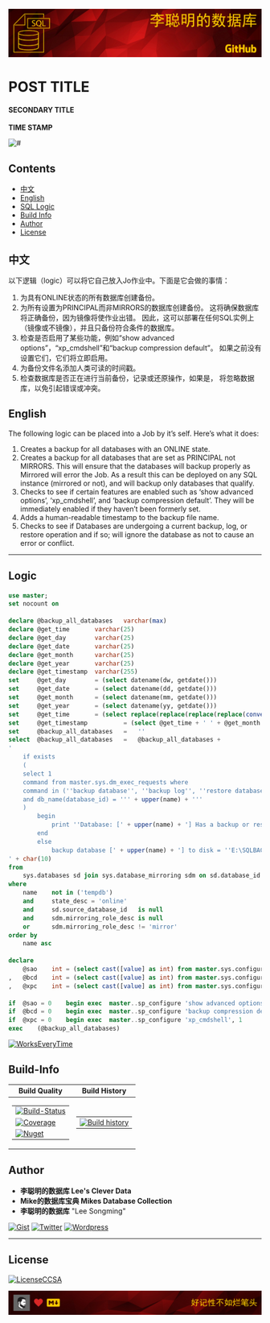 ![CLEVER DATA GIT REPO](https://raw.githubusercontent.com/LiCongMingDeShujuku/git-resources/master/0-clever-data-github.png "李聪明的数据库")

# POST TITLE
#### SECONDARY TITLE
**TIME STAMP**

![#](images/##############?raw=true "#")

## Contents

- [中文](#中文)
- [English](#English)
- [SQL Logic](#Logic)
- [Build Info](#Build-Info)
- [Author](#Author)
- [License](#License) 


## 中文
以下逻辑（logic）可以将它自己放入Jo作业中。下面是它会做的事情：
1. 为具有ONLINE状态的所有数据库创建备份。
2. 为所有设置为PRINCIPAL而非MIRRORS的数据库创建备份。 这将确保数据库将正确备份，因为镜像将使作业出错。 因此，这可以部署在任何SQL实例上（镜像或不镜像），并且只备份符合条件的数据库。
3. 检查是否启用了某些功能，例如“show advanced options”，“xp_cmdshell”和“backup compression default”。 如果之前没有设置它们，它们将立即启用。
4. 为备份文件名添加人类可读的时间戳。
5. 检查数据库是否正在进行当前备份，记录或还原操作，如果是， 将忽略数据库，以免引起错误或冲突。



## English
The following logic can be placed into a Job by it’s self. Here’s what it does: 
1. Creates a backup for all databases with an ONLINE state.
2. Creates a backup for all databases that are set as PRINCIPAL not MIRRORS. This will ensure that the databases will backup properly as Mirrored will error the Job. As a result this can be deployed on any SQL instance (mirrored or not), and will backup only databases that qualify.
3. Checks to see if certain features are enabled such as ‘show advanced options’, ‘xp_cmdshell’, and ‘backup compression default’. They will be immediately enabled if they haven’t been formerly set.
4. Adds a human-readable timestamp to the backup file name.
5. Checks to see if Databases are undergoing a current backup, log, or restore operation and if so; will ignore the database as not to cause an error or conflict.


---
## Logic
```SQL
use master;
set nocount on
 
declare @backup_all_databases   varchar(max)
declare @get_time       varchar(25)
declare @get_day        varchar(25)
declare @get_date       varchar(25)
declare @get_month      varchar(25)
declare @get_year       varchar(25)
declare @get_timestamp  varchar(255)
set     @get_day        = (select datename(dw, getdate()))
set     @get_date       = (select datename(dd, getdate()))
set     @get_month      = (select datename(mm, getdate()))
set     @get_year       = (select datename(yy, getdate()))
set     @get_time       = (select replace(replace(replace(replace(convert(char(20), getdate(), 22), '/', '-'), 'AM', 'am'), 'PM', 'pm'), ':', '-'))
set     @get_timestamp          = (select @get_time + ' ' + @get_month + ' ' + @get_day + ' ' + @get_date + ' ' + @get_year + ' Full Database Bu ')
set     @backup_all_databases   =   ''
select  @backup_all_databases   =   @backup_all_databases +
'
    if exists 
    (
    select 1 
    command from master.sys.dm_exec_requests where
    command in (''backup database'', ''backup log'', ''restore database'') 
    and db_name(database_id) = ''' + upper(name) + '''
    )
        begin
            print ''Database: [' + upper(name) + '] Has a backup or restore operation currently running.  Backup will be skipped.''
        end
        else
            backup database [' + upper(name) + '] to disk = ''E:\SQLBACKUPS\' + @get_timestamp + upper(name) + '.bak'' with format;
' + char(10)
from
    sys.databases sd join sys.database_mirroring sdm on sd.database_id = sdm.database_id
where
    name    not in ('tempdb')
    and     state_desc = 'online'
    and     sd.source_database_id   is null
    and     sdm.mirroring_role_desc is null
    or      sdm.mirroring_role_desc != 'mirror'
order by
    name asc
 
declare
    @sao    int = (select cast([value] as int) from master.sys.configurations where [name] = 'show advanced options')
,   @bcd    int = (select cast([value] as int) from master.sys.configurations where [name] = 'backup compression default')
,   @xpc    int = (select cast([value] as int) from master.sys.configurations where [name] = 'xp_cmdshell')
 
if  @sao = 0    begin exec  master..sp_configure 'show advanced options', 1         reconfigure end
if  @bcd = 0    begin exec  master..sp_configure 'backup compression default', 1    reconfigure end
if  @xpc = 0    begin exec  master..sp_configure 'xp_cmdshell', 1                   reconfigure end
exec    (@backup_all_databases)


```



[![WorksEveryTime](https://forthebadge.com/images/badges/60-percent-of-the-time-works-every-time.svg)](https://shitday.de/)

## Build-Info

| Build Quality | Build History |
|--|--|
|<table><tr><td>[![Build-Status](https://ci.appveyor.com/api/projects/status/pjxh5g91jpbh7t84?svg?style=flat-square)](#)</td></tr><tr><td>[![Coverage](https://coveralls.io/repos/github/tygerbytes/ResourceFitness/badge.svg?style=flat-square)](#)</td></tr><tr><td>[![Nuget](https://img.shields.io/nuget/v/TW.Resfit.Core.svg?style=flat-square)](#)</td></tr></table>|<table><tr><td>[![Build history](https://buildstats.info/appveyor/chart/tygerbytes/resourcefitness)](#)</td></tr></table>|

## Author

- **李聪明的数据库 Lee's Clever Data**
- **Mike的数据库宝典 Mikes Database Collection**
- **李聪明的数据库** "Lee Songming"

[![Gist](https://img.shields.io/badge/Gist-李聪明的数据库-<COLOR>.svg)](https://gist.github.com/congmingshuju)
[![Twitter](https://img.shields.io/badge/Twitter-mike的数据库宝典-<COLOR>.svg)](https://twitter.com/mikesdatawork?lang=en)
[![Wordpress](https://img.shields.io/badge/Wordpress-mike的数据库宝典-<COLOR>.svg)](https://mikesdatawork.wordpress.com/)

---
## License
[![LicenseCCSA](https://img.shields.io/badge/License-CreativeCommonsSA-<COLOR>.svg)](https://creativecommons.org/share-your-work/licensing-types-examples/)

![Lee Songming](https://raw.githubusercontent.com/LiCongMingDeShujuku/git-resources/master/1-clever-data-github.png "李聪明的数据库")

